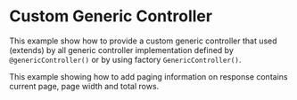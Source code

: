 # Custom Generic Controller 

This example show how to provide a custom generic controller that used (extends) by all generic controller implementation defined by `@genericController()` or by using factory `GenericController()`. 

This example showing how to add paging information on response contains current page, page width and total rows.  